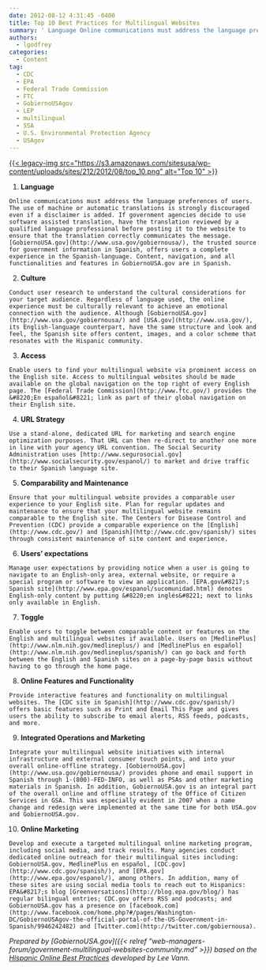 ```yaml
---
date: 2012-08-12 4:31:45 -0400
title: Top 10 Best Practices for Multilingual Websites
summary: ' Language Online communications must address the language preferences of users. The use of machine or automatic translations is strongly discouraged even if a disclaimer is added. If government agencies decide to use software assisted translation, have the translation reviewed by a qualified language professional before posting it to the'
authors:
  - lgodfrey
categories:
  - Content
tag:
  - CDC
  - EPA
  - Federal Trade Commission
  - FTC
  - GobiernoUSAgov
  - LEP
  - multilingual
  - SSA
  - U.S. Environmental Protection Agency
  - USAgov
---
```


[{{< legacy-img src="https://s3.amazonaws.com/sitesusa/wp-content/uploads/sites/212/2012/08/top_10.png" alt="Top 10" >}}](https://s3.amazonaws.com/sitesusa/wp-content/uploads/sites/212/2012/08/top_10.png)

  1. **Language**
  
    Online communications must address the language preferences of users. The use of machine or automatic translations is strongly discouraged even if a disclaimer is added. If government agencies decide to use software assisted translation, have the translation reviewed by a qualified language professional before posting it to the website to ensure that the translation correctly communicates the message. [GobiernoUSA.gov](http://www.usa.gov/gobiernousa/), the trusted source for government information in Spanish, offers users a complete experience in the Spanish-language. Content, navigation, and all functionalities and features in GobiernoUSA.gov are in Spanish.
  2. **Culture**
  
    Conduct user research to understand the cultural considerations for your target audience. Regardless of language used, the online experience must be culturally relevant to achieve an emotional connection with the audience. Although [GobiernoUSA.gov](http://www.usa.gov/gobiernousa/) and [USA.gov](http://www.usa.gov/), its English-language counterpart, have the same structure and look and feel, the Spanish site offers content, images, and a color scheme that resonates with the Hispanic community.
  3. **Access**
  
    Enable users to find your multilingual website via prominent access on the English site. Access to multilingual websites should be made available on the global navigation on the top right of every English page. The [Federal Trade Commission](http://www.ftc.gov/) provides the &#8220;En español&#8221; link as part of their global navigation on their English site.
  4. **URL Strategy**
  
    Use a stand-alone, dedicated URL for marketing and search engine optimization purposes. That URL can then re-direct to another one more in line with your agency URL convention. The Social Security Administration uses [http://www.segurosocial.gov](http://www.socialsecurity.gov/espanol/) to market and drive traffic to their Spanish language site.
  5. **Comparability and Maintenance**
  
    Ensure that your multilingual website provides a comparable user experience to your English site. Plan for regular updates and maintenance to ensure that your multilingual website remains comparable to the English site. The Centers for Disease Control and Prevention (CDC) provide a comparable experience on the [English](http://www.cdc.gov/) and [Spanish](http://www.cdc.gov/spanish/) sites through consistent maintenance of site content and experience.
  6. **Users&#8217; expectations**
  
    Manage user expectations by providing notice when a user is going to navigate to an English-only area, external website, or require a special program or software to view an application. [EPA.gov&#8217;s Spanish site](http://www.epa.gov/espanol/sucomunidad.html) denotes English-only content by putting &#8220;en inglés&#8221; next to links only available in English.
  7. **Toggle**
  
    Enable users to toggle between comparable content or features on the English and multilingual websites if available. Users on [MedlinePlus](http://www.nlm.nih.gov/medlineplus/) and [MedlinePlus en español](http://www.nlm.nih.gov/medlineplus/spanish/) can go back and forth between the English and Spanish sites on a page-by-page basis without having to go through the home page.
  8. **Online Features and Functionality**
  
    Provide interactive features and functionality on multilingual websites. The [CDC site in Spanish](http://www.cdc.gov/spanish/) offers basic features such as Print and Email This Page and gives users the ability to subscribe to email alerts, RSS feeds, podcasts, and more.
  9. **Integrated Operations and Marketing**
  
    Integrate your multilingual website initiatives with internal infrastructure and external consumer touch points, and into your overall online-offline strategy. [GobiernoUSA.gov](http://www.usa.gov/gobiernousa/) provides phone and email support in Spanish through 1-(800)-FED-INFO, as well as PSAs and other marketing materials in Spanish. In addition, GobiernoUSA.gov is an integral part of the overall online and offline strategy of the Office of Citizen Services in GSA. This was especially evident in 2007 when a name change and redesign were implemented at the same time for both USA.gov and GobiernoUSA.gov.
 10. **Online Marketing**
  
    Develop and execute a targeted multilingual online marketing program, including social media, and track results. Many agencies conduct dedicated online outreach for their multilingual sites including: GobiernoUSA.gov, MedlinePlus en español, [CDC.gov](http://www.cdc.gov/spanish/), and [EPA.gov](http://www.epa.gov/espanol/), among others. In addition, many of these sites are using social media tools to reach out to Hispanics: EPA&#8217;s blog [Greenversations](http://blog.epa.gov/blog/) has regular bilingual entries; CDC.gov offers RSS and podcasts; and GobiernoUSA.gov has a presence on [facebook.com](http://www.facebook.com/home.php?#/pages/Washington-DC/GobiernoUSAgov-the-official-portal-of-the-US-Government-in-Spanish/9946242482) and [Twitter.com](http://twitter.com/gobiernousa).

_Prepared by [GobiernoUSA.gov]({{< relref "web-managers-forum/government-multilingual-websites-community.md" >}}) based on the [Hispanic Online Best Practices](http://www.capturagroup.com/hispanic-online-best-practices/intro/) developed by Lee Vann._